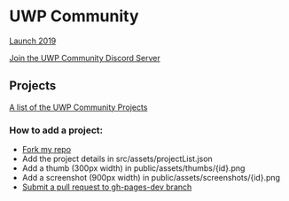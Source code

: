 # UWP Community
[Launch 2019](https://medium.com/@Arlodottxt/launch-2019-7efd37cc0877)

[Join the UWP Community Discord Server](https://discord.gg/eBHZSKG)  

## Projects
[A list of the UWP Community Projects](https://github.com/UWPCommunity/uwpcommunity.github.io//)

### How to add a project:
* [Fork my repo](https://guides.github.com/activities/forking/)
* Add the project details in src/assets/projectList.json
* Add a thumb (300px width) in public/assets/thumbs/{id}.png
* Add a screenshot (900px width) in public/assets/screenshots/{id}.png
* [Submit a pull request to gh-pages-dev branch](https://help.github.com/en/articles/creating-a-pull-request-from-a-fork) 
